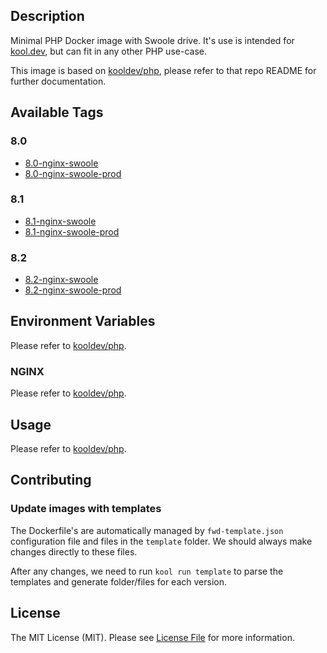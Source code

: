 ## Description

Minimal PHP Docker image with Swoole drive. It's use is intended for [kool.dev](https://github.com/kool-dev/kool), but can fit in any other PHP use-case.

This image is based on [kooldev/php](https://github.com/kool-dev/docker-php), please refer to that repo README for further documentation.

## Available Tags

### 8.0

- [8.0-nginx-swoole](https://github.com/kool-dev/docker-php-swoole/blob/main/8.0-nginx-swoole/Dockerfile)
- [8.0-nginx-swoole-prod](https://github.com/kool-dev/docker-php-swoole/blob/main/8.0-nginx-swoole-prod/Dockerfile)


### 8.1

- [8.1-nginx-swoole](https://github.com/kool-dev/docker-php-swoole/blob/main/8.1-nginx-swoole/Dockerfile)
- [8.1-nginx-swoole-prod](https://github.com/kool-dev/docker-php-swoole/blob/main/8.1-nginx-swoole-prod/Dockerfile)

### 8.2

- [8.2-nginx-swoole](https://github.com/kool-dev/docker-php-swoole/blob/main/8.2-nginx-swoole/Dockerfile)
- [8.2-nginx-swoole-prod](https://github.com/kool-dev/docker-php-swoole/blob/main/8.2-nginx-swoole-prod/Dockerfile)


## Environment Variables

Please refer to [kooldev/php](https://github.com/kool-dev/docker-php).

### NGINX

Please refer to [kooldev/php](https://github.com/kool-dev/docker-php).

## Usage

Please refer to [kooldev/php](https://github.com/kool-dev/docker-php).

## Contributing

### Update images with templates

The Dockerfile's are automatically managed by `fwd-template.json` configuration file and files in the `template` folder. We should always make changes directly to these files.

After any changes, we need to run `kool run template` to parse the templates and generate folder/files for each version.

## License

The MIT License (MIT). Please see [License File](LICENSE.md) for more information.